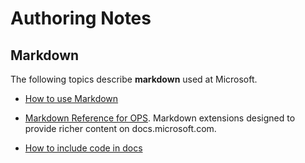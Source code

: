# Authoring Notes





## Markdown
The following topics describe **markdown** used at Microsoft.

* [How to use Markdown](https://review.docs.microsoft.com/en-us/help/contribute/contribute-how-to-write-use-markdown?branch=master)

* [Markdown Reference for OPS](https://review.docs.microsoft.com/en-us/help/contribute/markdown-reference?branch=master).  Markdown extensions designed to provide richer content on docs.microsoft.com. 

* [How to include code in docs](https://review.docs.microsoft.com/en-us/help/contribute/code-in-docs?branch=master)


